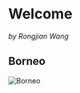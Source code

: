 # Welcome 

*by Rongjian Wang*


## Borneo

![Borneo](pic/u=3223510691,3047282761&fm=26&gp=0.jpg)


